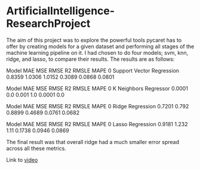 # ArtificialIntelligence-ResearchProject

The aim of this project was to explore the powerful tools pycaret has to offer by creating models for a given dataset and performing all stages of the machine learning pipeline on it. I had chosen to do four models; svm, knn, ridge, and lasso, to compare their results. The results are as follows:

Model	                                               MAE	 MSE	 RMSE	    R2      RMSLE	 MAPE
0	Support Vector Regression	0.8359	1.0306	1.0152	0.3089	0.0868	0.0801

Model	                                        MAE    MSE   RMSE	 R2  RMSLE  MAPE
0	K Neighbors Regressor	0.0001	0.0	  0.001	1.0	0.0001	0.0

Model	                                MAE	 MSE	 RMSE	    R2      RMSLE	 MAPE
0	Ridge Regression	0.7201	0.792	0.8899	0.4689	0.0761	0.0682

Model	                                MAE	 MSE     RMSE	    R2      RMSLE	 MAPE
0	Lasso Regression	0.9181	1.232	1.11	0.1738	0.0946	0.0869

The final result was that overall ridge had a much smaller error spread across all these metrics. 

Link to <a href="https://youtu.be/HHQyd8QpsBM">video</a>
